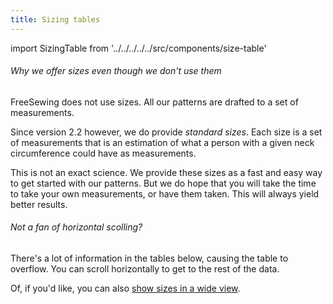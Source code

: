 ```yaml
---
title: Sizing tables
---
```


import SizingTable from '../../../../../src/components/size-table'

<Note>

###### Why we offer sizes even though we don't use them

FreeSewing does not use sizes. All our patterns are drafted to a set of measurements.

Since version 2.2 however, we do provide *standard sizes*. 
Each size is a set of measurements that is an estimation of what a person with a given
neck circumference could have as measurements.

This is not an exact science. We provide these sizes as a fast and easy way to 
get started with our patterns. But we do hope that you will take the time to take
your own measurements, or have them taken. This will always yield better results.

</Note>

<div class="not-xs">
<Tip>

###### Not a fan of horizontal scolling?

There's a lot of information in the tables below, causing the table to overflow.
You can scroll horizontally to get to the rest of the data.

Of, if you'd like, you can also [show sizes in a wide view](/sizes/).

</Tip>
</div>

<SizingTable breasts={true} />

<SizingTable breasts={false} />

